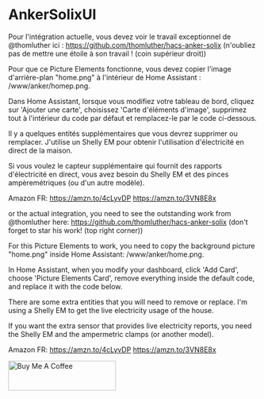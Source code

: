 # AnkerSolixUI

Pour l'intégration actuelle, vous devez voir le travail exceptionnel de @thomluther ici : https://github.com/thomluther/hacs-anker-solix (n'oubliez pas de mettre une étoile à son travail ! (coin supérieur droit))

Pour que ce Picture Elements fonctionne, vous devez copier l'image d'arrière-plan "home.png" à l'intérieur de Home Assistant : /www/anker/homep.png.

Dans Home Assistant, lorsque vous modifiez votre tableau de bord, cliquez sur 'Ajouter une carte', choisissez 'Carte d'éléments d'image', supprimez tout à l'intérieur du code par défaut et remplacez-le par le code ci-dessous.

Il y a quelques entités supplémentaires que vous devrez supprimer ou remplacer. J'utilise un Shelly EM pour obtenir l'utilisation d'électricité en direct de la maison.

Si vous voulez le capteur supplémentaire qui fournit des rapports d'électricité en direct, vous avez besoin du Shelly EM et des pinces ampèremétriques (ou d'un autre modèle).

Amazon FR:
https://amzn.to/4cLyvDP
https://amzn.to/3VN8E8x





or the actual integration, you need to see the outstanding work from @thomluther here: https://github.com/thomluther/hacs-anker-solix (don't forget to star his work! (top right corner))

For this Picture Elements to work, you need to copy the background picture "home.png" inside Home Assistant: /www/anker/home.png.

In Home Assistant, when you modify your dashboard, click 'Add Card', choose 'Picture Elements Card', remove everything inside the default code, and replace it with the code below.

There are some extra entities that you will need to remove or replace. I'm using a Shelly EM to get the live electricity usage of the house.


If you want the extra sensor that provides live electricity reports, you need the Shelly EM and the ampermetric clamps (or another model).


Amazon FR:
https://amzn.to/4cLyvDP
https://amzn.to/3VN8E8x


<a href="https://www.buymeacoffee.com/connectedSecure" target="_blank"><img src="https://cdn.buymeacoffee.com/buttons/v2/default-blue.png" alt="Buy Me A Coffee" style="height: 60px !important;width: 217px !important;" ></a>
